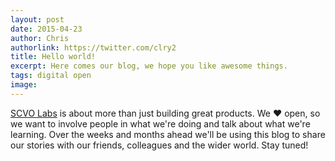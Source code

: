 ```yaml
---
layout: post
date: 2015-04-23
author: Chris
authorlink: https://twitter.com/clry2
title: Hello world!
excerpt: Here comes our blog, we hope you like awesome things.
tags: digital open
image: 
---
```


[SCVO Labs](http://labs.scvo.org.uk/) is about more than just building great products. We &#10084; open, so we want to involve people in what we're doing and talk about what we're learning. Over the weeks and months ahead we'll be using this blog to share our stories with our friends, colleagues and the wider world. Stay tuned!